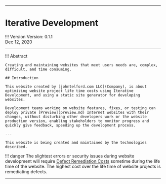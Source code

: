 <!-- Cloudflare Depolyment Notes 
 pip freeze > requirements.txt
-->



---

# Iterative Development

!!! Version
    Version: 0.1.1  
    Dec 12, 2020

---

!!! Abstract

    Creating and maintaining websites that meet users needs are, complex, difficult, and time consuming.

    ## Introduction

    This website created by [johntelford.com LLC](Company), is about optimizing website project life time costs using Iterative Development, and using a static site generator for developing websites.

    Development teams working on website features, fixes, or testing can deploy private [Preview](preview.md) Internet websites with their changes, without disturbing other developers work or the website production version, enabling stakeholders to monitor progress and quickly give feedback, speeding up the development process.

    ---

    This website is being created and maintained by the technologies described.

!!! danger 
    The slightest errors or security issues during website development will require [Defect Remediation Costs](defect_costs.md) sometime during the life time of the website. The highest cost over the life time of website projects is remediating defects.

---
